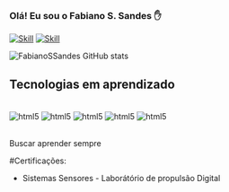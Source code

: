 ### Olá! Eu sou o Fabiano S. Sandes ✋

[![Skill](https://img.shields.io/badge/Research_Gate-00CCBB.svg?&style=for-the-badge&logo=ResearchGate&logoColor=white)](https://www.researchgate.net/profile/Fabiano-Sandes) 
[![Skill](https://img.shields.io/badge/LinkedIn-0077B5?style=for-the-badge&logo=linkedin&logoColor=white)](https://www.linkedin.com/in/fabianossandes/) 

![FabianoSSandes GitHub stats](https://github-readme-stats.vercel.app/api?username=FabianoSSandes&show_icons=true&bg_color=00000000)

## Tecnologias em aprendizado 

<div style="display:inline_block"><br/>
<img align="center" alt="html5" src="https://img.shields.io/badge/Python-3776AB?style=for-the-badge&logo=python&logoColor=white">
<img align="center" alt="html5" src="https://img.shields.io/badge/HTML-239120?style=for-the-badge&logo=html5&logoColor=white">
<img align="center" alt="html5" src="https://img.shields.io/badge/JavaScript-F7DF1E?style=for-the-badge&logo=javascript&logoColor=black">
<img align="center" alt="html5" src="https://img.shields.io/badge/Node.js-43853D?style=for-the-badge&logo=node.js&logoColor=white">
<img align="center" alt="html5" src="https://img.shields.io/badge/R-276DC3?style=for-the-badge&logo=r&logoColor=white">
</div><br/>


Buscar aprender sempre

#Certificações:
- Sistemas Sensores - Laborátório de propulsão Digital 


